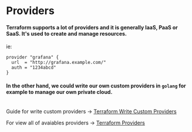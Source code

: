 # Providers
#### Terraform supports a lot of providers and it is generally IaaS, PaaS or SaaS. It's used to create and manage resources.

ie:
```hcl
provider "grafana" {
  url  = "http://grafana.example.com/"
  auth = "1234abcd"
}
```

#### In the other hand, we could write our own custom providers in `golang` for example to manage our own private cloud.

<br>
Guide for write custom providers -> <a href="https://www.terraform.io/docs/extend/writing-custom-providers.html"> Terraform Write Custom Providers </a>

For view all of avaiables providers -> <a href="https://www.terraform.io/docs/providers/index.html"> Terraform Providers </a>
